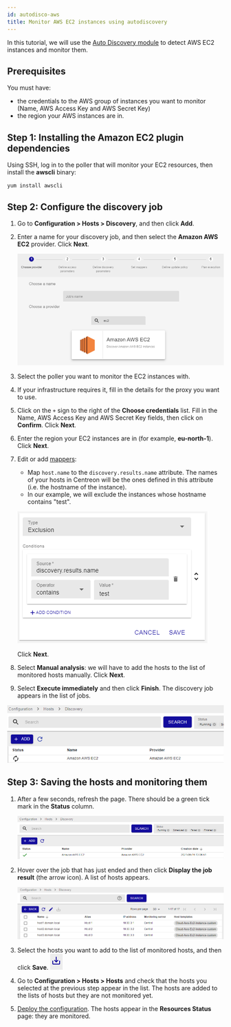 ```yaml
---
id: autodisco-aws
title: Monitor AWS EC2 instances using autodiscovery
---
```


In this tutorial, we will use the [Auto Discovery module](../../monitoring/discovery/hosts-discovery) to detect AWS EC2 instances and monitor them.

## Prerequisites

You must have:

* the credentials to the AWS group of instances you want to monitor (Name, AWS Access Key and AWS Secret Key)
* the region your AWS instances are in.

## Step 1: Installing the Amazon EC2 plugin dependencies

Using SSH, log in to the poller that will monitor your EC2 resources, then install the **awscli** binary:

```shell
yum install awscli
```

## Step 2: Configure the discovery job

1. Go to **Configuration > Hosts > Discovery**, and then click **Add**.

2. Enter a name for your discovery job, and then select the **Amazon AWS EC2** provider. Click **Next**.

    ![image](../../assets/getting-started/tutorials/aws-provider.png)

3. Select the poller you want to monitor the EC2 instances with.

4. If your infrastructure requires it, fill in the details for the proxy you want to use.

5. Click on the `+` sign to the right of the **Choose credentials** list. Fill in the Name, AWS Access Key and AWS Secret Key fields, then click on **Confirm**. Click **Next**.

6. Enter the region your EC2 instances are in (for example, **eu-north-1**). Click **Next**.

7. Edit or add [mappers](../../monitoring/discovery/hosts-discovery#how-to-use-mappers):
    * Map `host.name` to the `discovery.results.name` attribute. The names of your hosts in Centreon will be the ones defined in this attribute (i.e. the hostname of the instance).
    * In our example, we will exclude the instances whose hostname contains "test".

    ![image](../../assets/getting-started/tutorials/aws-mapper.png)

    Click **Next**.

8. Select **Manual analysis**: we will have to add the hosts to the list of monitored hosts manually. Click **Next**.

9. Select **Execute immediately** and then click **Finish**. The discovery job appears in the list of jobs.

  ![image](../../assets/getting-started/tutorials/aws-listofjobs.png)

## Step 3: Saving the hosts and monitoring them

1. After a few seconds, refresh the page. There should be a green tick mark in the **Status** column.

    ![image](../../assets/getting-started/tutorials/aws-success.png)

2. Hover over the job that has just ended and then click **Display the job result** (the arrow icon). A list of hosts appears.

    ![image](../../assets/getting-started/tutorials/aws-results.png)

3. Select the hosts you want to add to the list of monitored hosts, and then click **Save**. ![image](../../assets/getting-started/tutorials/aws-save.png)

4. Go to **Configuration > Hosts > Hosts** and check that the hosts you selected at the previous step appear in the list. The hosts are added to the lists of hosts but they are not monitored yet.

5. [Deploy the configuration](../../monitoring/monitoring-servers/deploying-a-configuration). The hosts appear in the **Resources Status** page: they are monitored.
